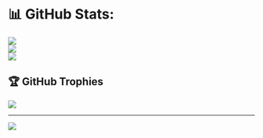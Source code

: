 
# 📊 GitHub Stats:
![](https://github-readme-stats.vercel.app/api?username=creativeminhaj&theme=dark&hide_border=false&include_all_commits=false&count_private=false)<br/>
![](https://github-readme-streak-stats.herokuapp.com/?user=creativeminhaj&theme=dark&hide_border=false)<br/>
![](https://github-readme-stats.vercel.app/api/top-langs/?username=creativeminhaj&theme=dark&hide_border=false&include_all_commits=false&count_private=false&layout=compact)

## 🏆 GitHub Trophies
![](https://github-profile-trophy.vercel.app/?username=creativeminhaj&theme=radical&no-frame=false&no-bg=true&margin-w=4)

---
[![](https://visitcount.itsvg.in/api?id=creativeminhaj&icon=0&color=0)](https://visitcount.itsvg.in)
